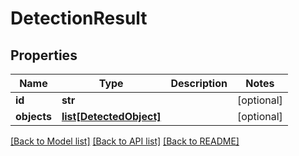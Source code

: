 # DetectionResult

## Properties
Name | Type | Description | Notes
------------ | ------------- | ------------- | -------------
**id** | **str** |  | [optional] 
**objects** | [**list[DetectedObject]**](DetectedObject.md) |  | [optional] 

[[Back to Model list]](../README.md#documentation-for-models) [[Back to API list]](../README.md#documentation-for-api-endpoints) [[Back to README]](../README.md)


